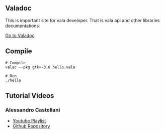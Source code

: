 ## Valadoc
This is important site for vala developer. That is vala api and other libraries documentations.

[Go to Valadoc](https://valadoc.org)

## Compile
```
# Compile
valac --pkg gtk+-3.0 hello.vala

# Run
./hello
```

## Tutorial Videos
### Alessandro Castellani
- [Youtube Playlist](https://www.youtube.com/playlist?list=PLriKzYyLb28mn2lS3c5yqMHgLREi7kR9-)
- [Github Repository](https://github.com/Alecaddd/vala-gtk-tutorial)
